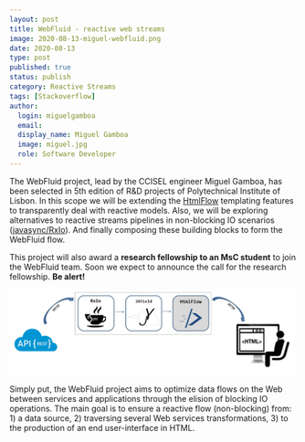 ```yaml
---
layout: post
title: WebFluid - reactive web streams
image: 2020-08-13-miguel-webfluid.png
date: 2020-08-13
type: post
published: true
status: publish
category: Reactive Streams
tags: [Stackoverflow]
author:
  login: miguelgamboa
  email: 
  display_name: Miguel Gamboa
  image: miguel.jpg
  role: Software Developer
---
```


The WebFluid project, lead by the CCISEL engineer Miguel Gamboa, has been
selected in 5th edition of R&D projects of Polytechnical Institute of Lisbon.
In this scope we will be extending the [HtmlFlow]( https://htmlflow.org/)
templating features to transparently deal with reactive models. 
Also, we will be exploring alternatives to reactive streams pipelines in
non-blocking IO scenarios ([javasync/RxIo]( https://github.com/javasync/RxIo)).
And finally composing these building blocks to form the WebFluid flow.

This project will also award a **research fellowship to an MsC student** to
join the WebFluid team. Soon we expect to announce the call for the
research fellowship. **Be alert!**

<img src="/assets/blog/2020-08-13-miguel-webfluid.png" width="500px" alt="WebFluid">

Simply put, the WebFluid project aims to optimize data flows on the Web between
services and applications through the elision of blocking IO operations. The
main goal is to ensure a reactive flow (non-blocking) from: 1) a data source, 2)
traversing several Web services transformations, 3) to the production of an end
user-interface in HTML.
